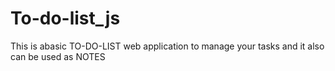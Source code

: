 # To-do-list_js
This is abasic TO-DO-LIST web application to manage your tasks and it also can be used as NOTES
